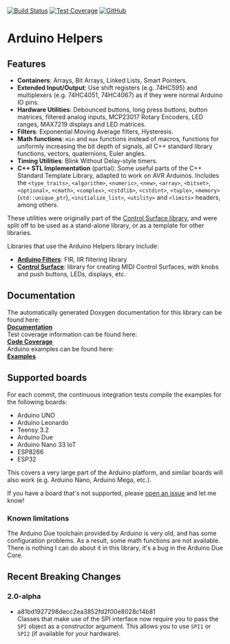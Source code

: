 [![Build Status](https://github.com/tttapa/Arduino-Helpers/workflows/CI%20Tests/badge.svg#)](https://github.com/tttapa/Arduino-Helpers/actions)
[![Test Coverage](https://img.shields.io/endpoint?url=https://raw.githubusercontent.com/tttapa/Arduino-Helpers/gh-pages/docs/Coverage/shield.io.coverage.json)](https://tttapa.github.io/Arduino-Helpers/Coverage/index.html)
[![GitHub](https://img.shields.io/github/stars/tttapa/Arduino-Helpers?label=GitHub&logo=github)](https://github.com/tttapa/Arduino-Helpers)

# Arduino Helpers

## Features

- **Containers**: Arrays, Bit Arrays, Linked Lists, Smart Pointers.
- **Extended Input/Output**: Use shift registers (e.g. 74HC595) and multiplexers
  (e.g. 74HC4051, 74HC4067) as if they were normal Arduino IO pins.
- **Hardware Utilities**: Debounced buttons, long press buttons, button 
  matrices, filtered analog inputs, MCP23017 Rotary Encoders, LED ranges, 
  MAX7219 displays and LED matrices.
- **Filters**: Exponential Moving Average filters, Hysteresis.
- **Math functions**: `min` and `max` functions instead of macros, functions
  for uniformly increasing the bit depth of signals, all C++ standard library 
  functions, vectors, quaternions, Euler angles.
- **Timing Utilities**: Blink Without Delay-style timers.
- **C++ STL Implementation** (partial): Some useful parts of the C++ Standard
  Template Library, adapted to work on AVR Arduinos. Includes the 
  `<type_traits>`, `<algorithm>`, `<numeric>`, `<new>`, `<array>`, `<bitset>`, 
  `<optional>`, `<cmath>`, `<complex>`, `<cstdlib>`, `<cstdint>`, `<tuple>`,
  `<memory>` (`std::unique_ptr`), `<initialize_list>`, `<utility>` and 
  `<limits>` headers, among others.

These utilities were originally part of the
[Control Surface library](https://github.com/tttapa/Control-Surface),
and were split off to be used as a stand-alone library, or as a template for 
other libraries.

Libraries that use the Arduino Helpers library include:
- [**Arduino Filters**](https://github.com/tttapa/Arduino-Filters):
  FIR, IIR filtering library
- [**Control Surface**](https://github.com/tttapa/Control-Surface):
  library for creating MIDI Control Surfaces, with knobs and push buttons, 
  LEDs, displays, etc.

## Documentation

The automatically generated Doxygen documentation for this library can be found 
here:  
[**Documentation**](https://tttapa.github.io/Arduino-Helpers/Doxygen/index.html)  
Test coverage information can be found here:  
[**Code Coverage**](https://tttapa.github.io/Arduino-Helpers/Coverage/index.html)  
Arduino examples can be found here:  
[**Examples**](https://tttapa.github.io/Arduino-Helpers/Doxygen/examples.html)

## Supported boards

For each commit, the continuous integration tests compile the examples for the
following boards:

- Arduino UNO
- Arduino Leonardo
- Teensy 3.2
- Arduino Due
- Arduino Nano 33 IoT
- ESP8266
- ESP32

This covers a very large part of the Arduino platform, and similar boards will
also work (e.g. Arduino Nano, Arduino Mega, etc.).

If you have a board that's not supported, please 
[open an issue](https://github.com/tttapa/Arduino-Helpers/issues/new)
and let me know!

### Known limitations

The Arduino Due toolchain provided by Arduino is very old, and has some 
configuration problems. As a result, some math functions are not available.  
There is nothing I can do about it in this library, it's a bug in the Arduino 
Due Core.

## Recent Breaking Changes

### 2.0-alpha

 - a81bd1927298decc2ea3852fd2f00e8028c14b81  
   Classes that make use of the SPI interface now require you to pass the `SPI`
   object as a constructor argument. This allows you to use `SPI1` or `SPI2`
   (if available for your hardware).

